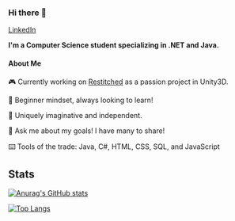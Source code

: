 ### Hi there 👋
[LinkedIn](https://www.linkedin.com/in/derose-brutus/)

**I'm a Computer Science student specializing in .NET and Java.**

#### About Me

 🎮 Currently working on [Restitched](https://www.youtube.com/watch?v=3R7e1X8UE7k "Watch the reveal trailer") as a passion project in Unity3D. 

 🍎 Beginner mindset, always looking to learn!
 
 💭 Uniquely imaginative and independent.
 
 👑 Ask me about my goals! I have many to share!
 
 ⌨️ Tools of the trade: Java, C#, HTML, CSS, SQL, and JavaScript
 
 ## Stats
 
[![Anurag's GitHub stats](https://github-readme-stats.vercel.app/api?username=brutusd01&theme=radical)](https://github.com/anuraghazra/github-readme-stats)

[![Top Langs](https://github-readme-stats.vercel.app/api/top-langs/?username=brutusd01&layout=compact&theme=radical)](https://github.com/anuraghazra/github-readme-stats)
